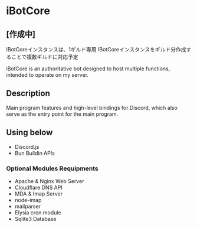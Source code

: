 # iBotCore

## [作成中]

IBotCoreインスタンスは、1ギルド専用
IBotCoreインスタンスをギルド分作成することで複数ギルドに対応予定

iBotCore is an authoritative bot designed to host multiple functions, intended to operate on my server.

## Description

Main program features and high-level bindings for Discord, which also serve as the entry point for the main program.

## Using below

- Discord.js
- Bun Buildin APIs

### Optional Modules Requipments

- Apache & Nginx Web Server
- Cloudflare DNS API
- MDA & Imap Server
- node-imap
- mailparser
- Elysia cron module
- Sqlite3 Database
